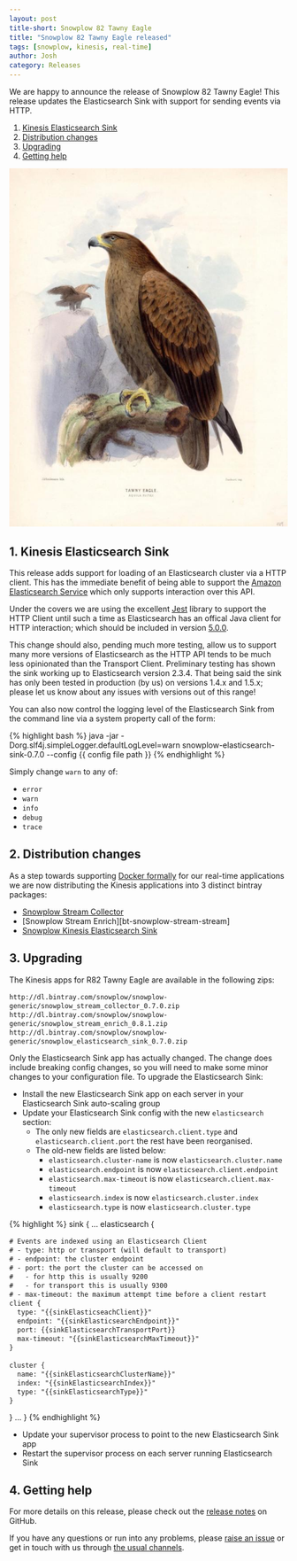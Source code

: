 ```yaml
---
layout: post
title-short: Snowplow 82 Tawny Eagle
title: "Snowplow 82 Tawny Eagle released"
tags: [snowplow, kinesis, real-time]
author: Josh
category: Releases
---
```


We are happy to announce the release of Snowplow 82 Tawny Eagle! This release updates the Elasticsearch Sink with support for sending events via HTTP.

1. [Kinesis Elasticsearch Sink](/blog/2016/08/02/snowplow-r82-tawny-eagle-released#kes)
2. [Distribution changes](/blog/2016/08/02/snowplow-r82-tawny-eagle-released#distribution)
3. [Upgrading](/blog/2016/08/02/snowplow-r82-tawny-eagle-released#upgrading)
4. [Getting help](/blog/2016/08/02/snowplow-r82-tawny-eagle-released#help)

![tawny-eagle][tawny-eagle]

<!--more-->

<h2 id="kes">1. Kinesis Elasticsearch Sink</h2>

This release adds support for loading of an Elasticsearch cluster via a HTTP client.  This has the immediate benefit of being able to support the [Amazon Elasticsearch Service](https://aws.amazon.com/elasticsearch-service/) which only supports interaction over this API.

Under the covers we are using the excellent [Jest](https://github.com/searchbox-io/Jest) library to support the HTTP Client until such a time as Elasticsearch has an offical Java client for HTTP interaction; which should be included in version [5.0.0](https://github.com/elastic/elasticsearch/issues/7743).

This change should also, pending much more testing, allow us to support many more versions of Elasticsearch as the HTTP API tends to be much less opinionated than the Transport Client.  Preliminary testing has shown the sink working up to Elasticsearch version 2.3.4.  That being said the sink has only been tested in production (by us) on versions 1.4.x and 1.5.x; please let us know about any issues with versions out of this range!

You can also now control the logging level of the Elasticsearch Sink from the command line via a system property call of the form:

{% highlight bash %}
java -jar -Dorg.slf4j.simpleLogger.defaultLogLevel=warn snowplow-elasticsearch-sink-0.7.0 --config {{ config file path }}
{% endhighlight %}

Simply change `warn` to any of:

* `error`
* `warn`
* `info`
* `debug`
* `trace`

<h2 id="distribution">2. Distribution changes</h2>

As a step towards supporting [Docker formally][snowplow-docker] for our real-time applications we are now distributing the Kinesis applications into 3 distinct bintray packages:

* [Snowplow Stream Collector][bt-snowplow-scala-stream-collector]
* [Snowplow Stream Enrich][bt-snowplow-stream-stream]
* [Snowplow Kinesis Elasticsearch Sink][bt-snowplow-kinesis-elasticsearch-sink]

<h2 id="upgrading">3. Upgrading</h2>

The Kinesis apps for R82 Tawny Eagle are available in the following zips:

    http://dl.bintray.com/snowplow/snowplow-generic/snowplow_stream_collector_0.7.0.zip
    http://dl.bintray.com/snowplow/snowplow-generic/snowplow_stream_enrich_0.8.1.zip
    http://dl.bintray.com/snowplow/snowplow-generic/snowplow_elasticsearch_sink_0.7.0.zip

Only the Elasticsearch Sink app has actually changed. The change does include breaking config changes, so you will need to make some minor changes to your configuration file. To upgrade the Elasticsearch Sink:

* Install the new Elasticsearch Sink app on each server in your Elasticsearch Sink auto-scaling group
* Update your Elasticsearch Sink config with the new `elasticsearch` section:
  - The only new fields are `elasticsearch.client.type` and `elasticsearch.client.port` the rest have been reorganised.
  - The old-new fields are listed below:
    - `elasticsearch.cluster-name` is now `elasticsearch.cluster.name`
    - `elasticsearch.endpoint` is now `elasticsearch.client.endpoint`
    - `elasticsearch.max-timeout` is now `elasticsearch.client.max-timeout`
    - `elasticsearch.index` is now `elasticsearch.cluster.index`
    - `elasticsearch.type` is now `elasticsearch.cluster.type`

{% highlight %}
sink {
  ...
  elasticsearch {

    # Events are indexed using an Elasticsearch Client
    # - type: http or transport (will default to transport)
    # - endpoint: the cluster endpoint
    # - port: the port the cluster can be accessed on
    #   - for http this is usually 9200
    #   - for transport this is usually 9300
    # - max-timeout: the maximum attempt time before a client restart
    client {
      type: "{{sinkElasticseachClient}}"
      endpoint: "{{sinkElasticsearchEndpoint}}"
      port: {{sinkElasticsearchTransportPort}}
      max-timeout: "{{sinkElasticsearchMaxTimeout}}"
    }

    cluster {
      name: "{{sinkElasticsearchClusterName}}"
      index: "{{sinkElasticsearchIndex}}"
      type: "{{sinkElasticsearchType}}"
    }
  }
  ...
}
{% endhighlight %}

* Update your supervisor process to point to the new Elasticsearch Sink app
* Restart the supervisor process on each server running Elasticsearch Sink

<h2 id="help">4. Getting help</h2>

For more details on this release, please check out the [release notes][snowplow-release] on GitHub.

If you have any questions or run into any problems, please [raise an issue][issues] or get in touch with us through [the usual channels][talk-to-us].

[tawny-eagle]: /assets/img/blog/2016/08/tawny-eagle.jpg
[snowplow-release]: https://github.com/snowplow/snowplow/releases/r82-tawny-eagle

[snowplow-docker]: https://github.com/snowplow/docker-snowplow/issues

[bt-snowplow-scala-stream-collector]: https://bintray.com/snowplow/snowplow-generic/snowplow-scala-stream-collector
[bt-snowplow-stream-enrich]: https://bintray.com/snowplow/snowplow-generic/snowplow-stream-enrich
[bt-snowplow-kinesis-elasticsearch-sink]: https://bintray.com/snowplow/snowplow-generic/snowplow-kinesis-elasticsearch-sink

[issues]: https://github.com/snowplow/snowplow/issues/new
[talk-to-us]: https://github.com/snowplow/snowplow/wiki/Talk-to-us
